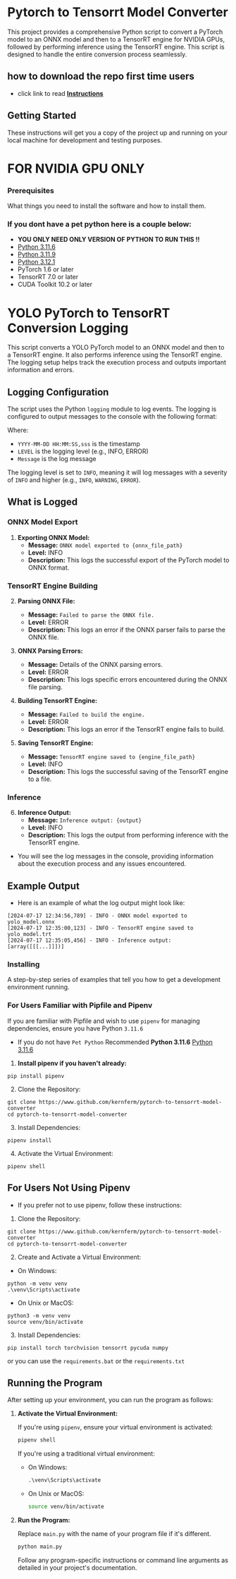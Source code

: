 # Pytorch to Tensorrt Model Converter

This project provides a comprehensive Python script to convert a PyTorch model to an ONNX model and then to a TensorRT engine for NVIDIA GPUs, followed by performing inference using the TensorRT engine. This script is designed to handle the entire conversion process seamlessly.

## how to download the repo first time users

  - click link to read [**Instructions**](https://www.gitprojects.fnbubbles420.org/how-to-download-repos)

## Getting Started

These instructions will get you a copy of the project up and running on your local machine for development and testing purposes.

# FOR NVIDIA GPU ONLY 

### Prerequisites

What things you need to install the software and how to install them.
### If you dont have a pet python here is a couple below:
- **YOU ONLY NEED ONLY VERSION OF PYTHON TO RUN THIS !!**
- [Python 3.11.6](https://github.com/KernFerm/Py3.11.6installer)
- [Python 3.11.9](https://github.com/KernFerm/Py3.11.9installer)
- [Python 3.12.1](https://github.com/KernFerm/Py3.12.1-installer-batch)
- PyTorch 1.6 or later
- TensorRT 7.0 or later
- CUDA Toolkit 10.2 or later

# YOLO PyTorch to TensorRT Conversion Logging

This script converts a YOLO PyTorch model to an ONNX model and then to a TensorRT engine. It also performs inference using the TensorRT engine. The logging setup helps track the execution process and outputs important information and errors.

## Logging Configuration

The script uses the Python `logging` module to log events. The logging is configured to output messages to the console with the following format:

Where:
- `YYYY-MM-DD HH:MM:SS,sss` is the timestamp
- `LEVEL` is the logging level (e.g., INFO, ERROR)
- `Message` is the log message

The logging level is set to `INFO`, meaning it will log messages with a severity of `INFO` and higher (e.g., `INFO`, `WARNING`, `ERROR`).

## What is Logged

### ONNX Model Export

1. **Exporting ONNX Model:**
   - **Message:** `ONNX model exported to {onnx_file_path}`
   - **Level:** INFO
   - **Description:** This logs the successful export of the PyTorch model to ONNX format.

### TensorRT Engine Building

2. **Parsing ONNX File:**
   - **Message:** `Failed to parse the ONNX file.`
   - **Level:** ERROR
   - **Description:** This logs an error if the ONNX parser fails to parse the ONNX file.

3. **ONNX Parsing Errors:**
   - **Message:** Details of the ONNX parsing errors.
   - **Level:** ERROR
   - **Description:** This logs specific errors encountered during the ONNX file parsing.

4. **Building TensorRT Engine:**
   - **Message:** `Failed to build the engine.`
   - **Level:** ERROR
   - **Description:** This logs an error if the TensorRT engine fails to build.

5. **Saving TensorRT Engine:**
   - **Message:** `TensorRT engine saved to {engine_file_path}`
   - **Level:** INFO
   - **Description:** This logs the successful saving of the TensorRT engine to a file.

### Inference

6. **Inference Output:**
   - **Message:** `Inference output: {output}`
   - **Level:** INFO
   - **Description:** This logs the output from performing inference with the TensorRT engine.

- You will see the log messages in the console, providing information about the execution process and any issues encountered.

## Example Output

- Here is an example of what the log output might look like:

```
[2024-07-17 12:34:56,789] - INFO - ONNX model exported to yolo_model.onnx
[2024-07-17 12:35:00,123] - INFO - TensorRT engine saved to yolo_model.trt
[2024-07-17 12:35:05,456] - INFO - Inference output: [array([[[...]]])]
```

### Installing

A step-by-step series of examples that tell you how to get a development environment running.

### For Users Familiar with Pipfile and Pipenv

If you are familiar with Pipfile and wish to use `pipenv` for managing dependencies, ensure you have Python `3.11.6`

- If you do not have `Pet Python` Recommended **Python 3.11.6** [Python 3.11.6](https://github.com/KernFerm/Py3.11.6installer)

1. **Install pipenv if you haven't already:**

```
pip install pipenv
```

2. Clone the Repository:

```
git clone https://www.github.com/kernferm/pytorch-to-tensorrt-model-converter
cd pytorch-to-tensorrt-model-converter
```

3. Install Dependencies:

```
pipenv install
```

4. Activate the Virtual Environment:

```
pipenv shell
```

## For Users Not Using Pipenv

- If you prefer not to use pipenv, follow these instructions:

1. Clone the Repository:

```
git clone https://www.github.com/kernferm/pytorch-to-tensorrt-model-converter
cd pytorch-to-tensorrt-model-converter
```

2. Create and Activate a Virtual Environment:

- On Windows:

```
python -m venv venv
.\venv\Scripts\activate
```

- On Unix or MacOS:

```
python3 -m venv venv
source venv/bin/activate
```

3. Install Dependencies:

```
pip install torch torchvision tensorrt pycuda numpy
```
or you can use the `requirements.bat` or the `requirements.txt`

## Running the Program

After setting up your environment, you can run the program as follows:

1. **Activate the Virtual Environment:**

   If you're using `pipenv`, ensure your virtual environment is activated:

   ```bash
   pipenv shell
   ```

   If you're using a traditional virtual environment:

   - On Windows:

     ```cmd
     .\venv\Scripts\activate
     ```

   - On Unix or MacOS:

     ```bash
     source venv/bin/activate
     ```

2. **Run the Program:**

   Replace `main.py` with the name of your program file if it's different.

   ```bash
   python main.py
   ```

   Follow any program-specific instructions or command line arguments as detailed in your project's documentation.

